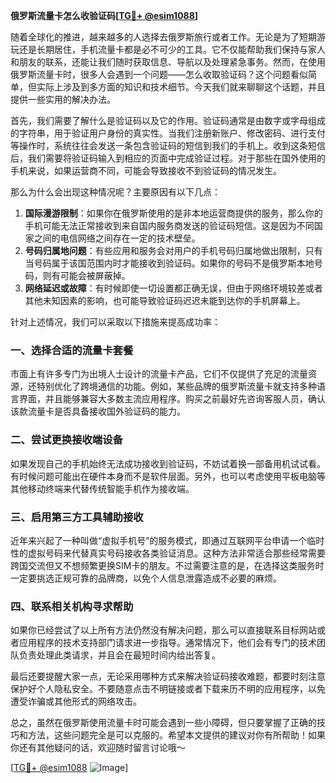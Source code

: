 **俄罗斯流量卡怎么收验证码[[TG💪+ @esim1088](https://t.me/s/esim1088)]**

随着全球化的推进，越来越多的人选择去俄罗斯旅行或者工作。无论是为了短期游玩还是长期居住，手机流量卡都是必不可少的工具。它不仅能帮助我们保持与家人和朋友的联系，还能让我们随时获取信息、导航以及处理紧急事务。然而，在使用俄罗斯流量卡时，很多人会遇到一个问题——怎么收取验证码？这个问题看似简单，但实际上涉及到多方面的知识和技术细节。今天我们就来聊聊这个话题，并且提供一些实用的解决办法。

首先，我们需要了解什么是验证码以及它的作用。验证码通常是由数字或字母组成的字符串，用于验证用户身份的真实性。当我们注册新账户、修改密码、进行支付等操作时，系统往往会发送一条包含验证码的短信到我们的手机上。收到这条短信后，我们需要将验证码输入到相应的页面中完成验证过程。对于那些在国外使用的手机来说，如果运营商不同，可能会导致接收不到验证码的情况发生。

那么为什么会出现这种情况呢？主要原因有以下几点：

1. **国际漫游限制**：如果你在俄罗斯使用的是非本地运营商提供的服务，那么你的手机可能无法正常接收到来自国内服务商发送的验证码短信。这是因为不同国家之间的电信网络之间存在一定的技术壁垒。
2. **号码归属地问题**：有些应用和服务会对用户的手机号码归属地做出限制，只有当号码属于该国范围内时才能接收到验证码。如果你的号码不是俄罗斯本地号码，则有可能会被屏蔽掉。
3. **网络延迟或故障**：有时候即使一切设置都正确无误，但由于网络环境较差或者其他未知因素的影响，也可能导致验证码迟迟未能到达你的手机屏幕上。

针对上述情况，我们可以采取以下措施来提高成功率：

### 一、选择合适的流量卡套餐
市面上有许多专门为出境人士设计的流量卡产品，它们不仅提供了充足的流量资源，还特别优化了跨境通信的功能。例如，某些品牌的俄罗斯流量卡就支持多种语言界面，并且能够兼容大多数主流应用程序。购买之前最好先咨询客服人员，确认该款流量卡是否具备接收国外验证码的能力。

### 二、尝试更换接收端设备
如果发现自己的手机始终无法成功接收到验证码，不妨试着换一部备用机试试看。有时候问题可能出在硬件本身而不是软件层面。另外，也可以考虑使用平板电脑等其他移动终端来代替传统智能手机作为接收端。

### 三、启用第三方工具辅助接收
近年来兴起了一种叫做“虚拟手机号”的服务模式，即通过互联网平台申请一个临时性的虚拟号码来代替真实号码接收各类验证消息。这种方法非常适合那些经常需要跨国交流但又不想频繁更换SIM卡的朋友。不过需要注意的是，在选择这类服务时一定要挑选正规可靠的品牌商，以免个人信息泄露造成不必要的麻烦。

### 四、联系相关机构寻求帮助
如果你已经尝试了以上所有方法仍然没有解决问题，那么可以直接联系目标网站或者应用程序的技术支持部门请求进一步指导。通常情况下，他们会有专门的技术团队负责处理此类请求，并且会在最短时间内给出答复。

最后还要提醒大家一点，无论采用哪种方式来解决验证码接收难题，都要时刻注意保护好个人隐私安全。不要随意点击不明链接或者下载来历不明的应用程序，以免遭受诈骗或其他形式的网络攻击。

总之，虽然在俄罗斯使用流量卡时可能会遇到一些小障碍，但只要掌握了正确的技巧和方法，这些问题完全是可以克服的。希望本文提供的建议对你有所帮助！如果你还有其他疑问的话，欢迎随时留言讨论哦～

[[TG💪+ @esim1088](https://t.me/s/esim1088) ![Image](https://i.postimg.cc/4NQfJmqS/Snipaste-2025-05-13-00-14-12.png)]